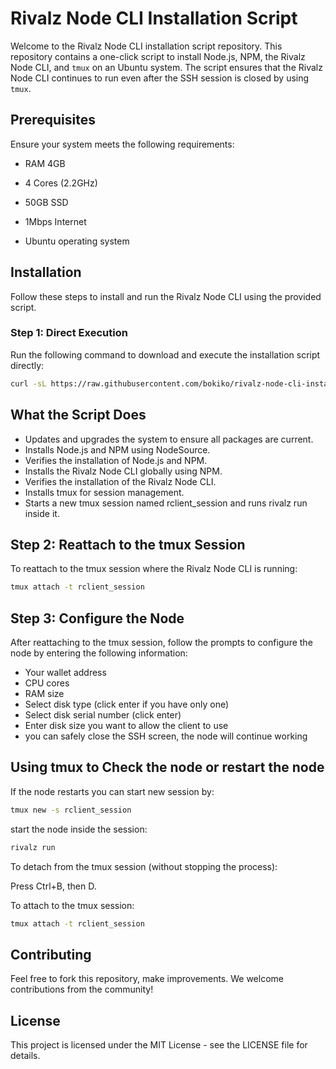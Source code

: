 # Rivalz Node CLI Installation Script

Welcome to the Rivalz Node CLI installation script repository. This repository contains a one-click script to install Node.js, NPM, the Rivalz Node CLI, and `tmux` on an Ubuntu system. The script ensures that the Rivalz Node CLI continues to run even after the SSH session is closed by using `tmux`.

## Prerequisites

Ensure your system meets the following requirements:

- RAM 4GB

- 4 Cores (2.2GHz)

- 50GB SSD

- 1Mbps Internet

- Ubuntu operating system

## Installation

Follow these steps to install and run the Rivalz Node CLI using the provided script.

### Step 1: Direct Execution

Run the following command to download and execute the installation script directly:

```bash
curl -sL https://raw.githubusercontent.com/bokiko/rivalz-node-cli-installer/main/install_rclient.sh | bash
 ```





## What the Script Does
- Updates and upgrades the system to ensure all packages are current.
- Installs Node.js and NPM using NodeSource.
- Verifies the installation of Node.js and NPM.
- Installs the Rivalz Node CLI globally using NPM.
- Verifies the installation of the Rivalz Node CLI.
- Installs tmux for session management.
- Starts a new tmux session named rclient_session and runs rivalz run inside it.
  
## Step 2: Reattach to the tmux Session
To reattach to the tmux session where the Rivalz Node CLI is running:
```bash
tmux attach -t rclient_session
```
## Step 3: Configure the Node
After reattaching to the tmux session, follow the prompts to configure the node by entering the following information:

- Your wallet address
- CPU cores
- RAM size
- Select disk type (click enter if you have only one)
- Select disk serial number (click enter)
- Enter disk size you want to allow the client to use
- you can safely close the SSH screen, the node will continue working



## Using tmux to Check the node or restart the node

If the node restarts you can start new session by:
```bash
tmux new -s rclient_session
```
start the node inside the session:
```bash
rivalz run
```
To detach from the tmux session (without stopping the process):

Press Ctrl+B, then D.


To attach to the tmux session:
```bash
tmux attach -t rclient_session
```


## Contributing
Feel free to fork this repository, make improvements. We welcome contributions from the community!

## License
This project is licensed under the MIT License - see the LICENSE file for details.


